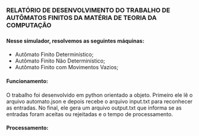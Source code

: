 ### **RELATÓRIO DE DESENVOLVIMENTO DO TRABALHO DE AUTÔMATOS FINITOS DA MATÉRIA DE TEORIA DA COMPUTAÇÃO** <h3>

#### Nesse simulador, resolvemos as seguintes máquinas: <h4>
* Autômato Finito Determinístico;
* Autômato Finito Não Determinístico;
* Autômato Finito com Movimentos Vazios;

#### Funcionamento: <h4>
  O trabalho foi desenvolvido em python orientado a objeto. Primeiro ele lê o arquivo automato.json e depois recebe o arquivo input.txt para reconhecer as entradas. No final, ele gera um arquivo output.txt que informa se as entradas foram aceitas ou rejeitadas e o tempo de processamento.

#### Processamento: <h4>
  
